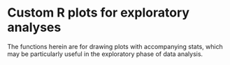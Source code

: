 # Custom R plots for exploratory analyses

The functions herein are for drawing plots with accompanying stats, which may be particularly useful in the exploratory phase of data analysis.


